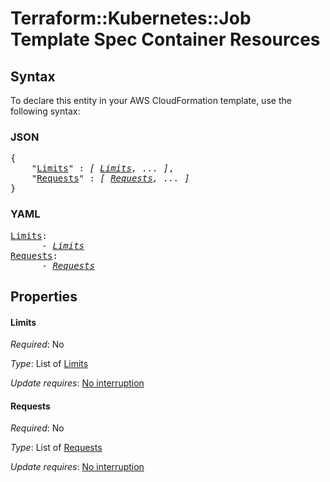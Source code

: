 # Terraform::Kubernetes::Job Template Spec Container Resources

## Syntax

To declare this entity in your AWS CloudFormation template, use the following syntax:

### JSON

<pre>
{
    "<a href="#limits" title="Limits">Limits</a>" : <i>[ <a href="template-spec-container-resources-limits.md">Limits</a>, ... ]</i>,
    "<a href="#requests" title="Requests">Requests</a>" : <i>[ <a href="template-spec-container-resources-requests.md">Requests</a>, ... ]</i>
}
</pre>

### YAML

<pre>
<a href="#limits" title="Limits">Limits</a>: <i>
      - <a href="template-spec-container-resources-limits.md">Limits</a></i>
<a href="#requests" title="Requests">Requests</a>: <i>
      - <a href="template-spec-container-resources-requests.md">Requests</a></i>
</pre>

## Properties

#### Limits

_Required_: No

_Type_: List of <a href="template-spec-container-resources-limits.md">Limits</a>

_Update requires_: [No interruption](https://docs.aws.amazon.com/AWSCloudFormation/latest/UserGuide/using-cfn-updating-stacks-update-behaviors.html#update-no-interrupt)

#### Requests

_Required_: No

_Type_: List of <a href="template-spec-container-resources-requests.md">Requests</a>

_Update requires_: [No interruption](https://docs.aws.amazon.com/AWSCloudFormation/latest/UserGuide/using-cfn-updating-stacks-update-behaviors.html#update-no-interrupt)


